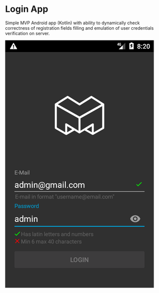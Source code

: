 # Login App
Simple MVP Android app (Kotlin) with ability to dynamically check correctness of registration fields filling
and emulation of user credentials verification on server.  
  
![alt text](https://github.com/EugeneBo/LoginApp/blob/master/app_snapshot.png)
